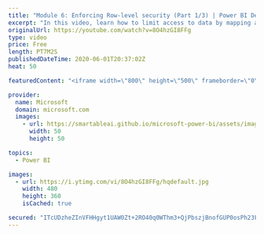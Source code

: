```yaml
---
title: "Module 6: Enforcing Row-level security (Part 1/3) | Power BI Developer in a Day"
excerpt: "In this video, learn how to limit access to data by mapping application users to dataset roles. This is video 16 of 20.    The Power BI Developer in a Day online course empowers you as an app developer with the technical knowledge required to embed Power BI content. We recommend you watch the videos"
originalUrl: https://youtube.com/watch?v=8O4hzGI8FFg
type: video
price: Free
length: PT7M2S
publishedDateTime: 2020-06-01T20:37:02Z
heat: 50

featuredContent: "<iframe width=\"800\" height=\"500\" frameborder=\"0\" src=\"https://www.youtube.com/embed/8O4hzGI8FFg\" allow=\"accelerometer; autoplay; encrypted-media; gyroscope; picture-in-picture\" allowfullscreen></iframe>"

provider:
  name: Microsoft
  domain: microsoft.com
  images:
    - url: https://smartableai.github.io/microsoft-power-bi/assets/images/organizations/microsoft.com-50x50.jpg
      width: 50
      height: 50

topics:
  - Power BI

images:
  - url: https://i.ytimg.com/vi/8O4hzGI8FFg/hqdefault.jpg
    width: 480
    height: 360
    isCached: true

secured: "ITcUDzheZInVFHHgyt1UAW0Zt+2RO40q0WThm3+QjPbszjBnofGUP0osPh23F353KAYOs4XBk0yKMgX6xbrqE+In93mCj0xSJdkp/V7O7ZvMldLzdSox/BOrYB0cCwY9Hye4G9MxPfJHbuVbcGu4Uz/AYc7v2Qc7rCKjxh1Ko4jozciOmzPh5Tl/ydSw7qdDp8I81IXcTSjQqPoGJseIX7AciJvejkhvU/3XTrBgx2tZggPXRucTzyJ4iuAUxdLobRFW9X90VujlzezaPv9Ibiy9iF0g7LNwuz7TcgEsxhkJRaH34DAcTiGiD1KkxzywWCVK8zISgo+vZlmuDz7wJoXMmkZEO/029cbeiol3dhRsKPuaPn32zqlgxNzCJ9UPShmwiFlBCLmNzKHMQy53yG0h9msJelVI6Tcw98VOpfs=;0Bhxy80Q0EKQH9kal7KN1w=="
---
```


